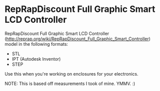 # RepRapDiscount Full Graphic Smart LCD Controller

RepRapDiscount Full Graphic Smart LCD Controller (http://reprap.org/wiki/RepRapDiscount_Full_Graphic_Smart_Controller) model in the following formats:  

* STL  
* IPT (Autodesk Inventor)  
* STEP  

Use this when you're working on enclosures for your electronics.   

NOTE: This is based off measurements I took of mine. YMMV.  :)